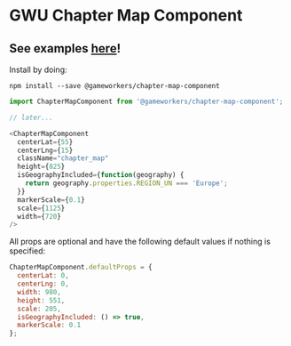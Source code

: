 # GWU Chapter Map Component

## See examples [here](https://gameworkers.github.io/chapter-map-component)!

Install by doing:

```console
npm install --save @gameworkers/chapter-map-component
```

```js
import ChapterMapComponent from '@gameworkers/chapter-map-component';

// later...

<ChapterMapComponent
  centerLat={55}
  centerLng={15}
  className="chapter_map"
  height={825}
  isGeographyIncluded={function(geography) {
    return geography.properties.REGION_UN === 'Europe';
  }}
  markerScale={0.1}
  scale={1125}
  width={720}
/>
```

All props are optional and have the following default values if nothing is specified:

```js
ChapterMapComponent.defaultProps = {
  centerLat: 0,
  centerLng: 0,
  width: 980,
  height: 551,
  scale: 205,
  isGeographyIncluded: () => true,
  markerScale: 0.1
};
```

